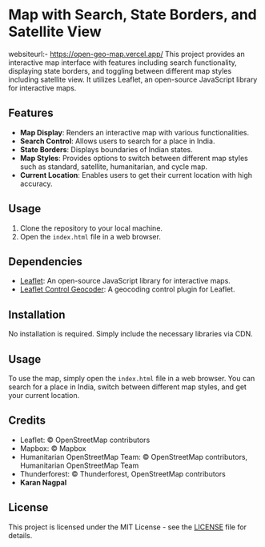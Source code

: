 # Map with Search, State Borders, and Satellite View
websiteurl:- https://open-geo-map.vercel.app/
This project provides an interactive map interface with features including search functionality, displaying state borders, and toggling between different map styles including satellite view. It utilizes Leaflet, an open-source JavaScript library for interactive maps.

## Features
- **Map Display**: Renders an interactive map with various functionalities.
- **Search Control**: Allows users to search for a place in India.
- **State Borders**: Displays boundaries of Indian states.
- **Map Styles**: Provides options to switch between different map styles such as standard, satellite, humanitarian, and cycle map.
- **Current Location**: Enables users to get their current location with high accuracy.

## Usage
1. Clone the repository to your local machine.
2. Open the `index.html` file in a web browser.

## Dependencies
- [Leaflet](https://leafletjs.com/): An open-source JavaScript library for interactive maps.
- [Leaflet Control Geocoder](https://github.com/perliedman/leaflet-control-geocoder): A geocoding control plugin for Leaflet.

## Installation
No installation is required. Simply include the necessary libraries via CDN.

## Usage
To use the map, simply open the `index.html` file in a web browser. You can search for a place in India, switch between different map styles, and get your current location.

## Credits
- Leaflet: © OpenStreetMap contributors
- Mapbox: © Mapbox
- Humanitarian OpenStreetMap Team: © OpenStreetMap contributors, Humanitarian OpenStreetMap Team
- Thunderforest: © Thunderforest, OpenStreetMap contributors
- **Karan Nagpal**

## License
This project is licensed under the MIT License - see the [LICENSE](LICENSE) file for details.
